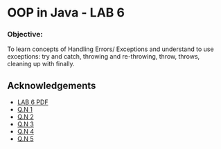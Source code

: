 
# OOP in Java  - LAB 6

### Objective:
To learn concepts of Handling Errors/ Exceptions and understand to use exceptions: try and
catch, throwing and re-throwing, throw, throws, cleaning up with finally.

## Acknowledgements

 - [LAB 6 PDF](https://github.com/pray3m/JavaPrograms/blob/main/LAB6/lab%206%20-%20Excpetional%20Handling.pdf)
 - [Q.N 1](https://github.com/pray3m/JavaPrograms/blob/main/LAB6/HandlingException.java)
 - [Q.N 2](https://github.com/pray3m/JavaPrograms/blob/main/LAB6/ExceptionHandling.java)
 - [Q.N 3](https://github.com/pray3m/JavaPrograms/blob/main/LAB6/ExceptionDemo.java)
 - [Q.N 4](https://github.com/pray3m/JavaPrograms/blob/main/LAB6/ThrowKeyword.java)
 - [Q.N 5](https://github.com/pray3m/JavaPrograms/blob/main/LAB6/ThrowsKeyword.java)

